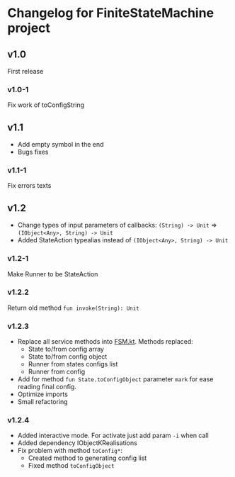 # Changelog for FiniteStateMachine project

## v1.0

First release

### v1.0-1

Fix work of toConfigString

## v1.1

* Add empty symbol in the end
* Bugs fixes

### v1.1-1

Fix errors texts

## v1.2

* Change types of input parameters of callbacks: `(String) -> Unit` => `(IObject<Any>, String) -> Unit`
* Added StateAction typealias instead of `(IObject<Any>, String) -> Unit`

### v1.2-1

Make Runner to be StateAction

### v1.2.2

Return old method `fun invoke(String): Unit`

### v1.2.3

* Replace all service methods into [FSM.kt](src/main/kotlin/com/github/insanusmokrassar/FSM/extensions/FSM.kt). Methods replaced:
    * State to/from config array
    * State to/from config object
    * Runner from states configs list
    * Runner from config
* Add for method `fun State.toConfigObject` parameter `mark` for ease reading final config.
* Optimize imports
* Small refactoring

### v1.2.4

* Added interactive mode. For activate just add param `-i` when call
* Added dependency IObjectKRealisations
* Fix problem with method `toConfig*`:
    * Created method to generating config list
    * Fixed method `toConfigObject`
